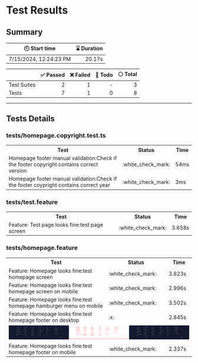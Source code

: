 # Test Results
  ## Summary
  
| :clock10: Start time | :hourglass: Duration |
| --- | ---: |
|7/15/2024, 12:24:23 PM|20.17s|

| | :white_check_mark: Passed | :x: Failed | :construction: Todo | :white_circle: Total |
| --- | ---: | ---: | ---:| ---: |
|Test Suites|2|1|-|3|
|Tests|7|1|0|8|



  ---
  ## Tests Details
  ### tests/homepage.copyright.test.ts
<table>
<tr><th>Test</th><th>Status</th><th>Time</th></tr>
<tr><td>Homepage footer manual validation:Check if the footer copyright contains correct version</td><td>:white_check_mark:</td><td>54ms</td></tr>
<tr><td>Homepage footer manual validation:Check if the footer coypright contains correct year</td><td>:white_check_mark:</td><td>3ms</td></tr>
</table>

### tests/test.feature
<table>
<tr><th>Test</th><th>Status</th><th>Time</th></tr>
<tr><td>Feature: Test page looks fine:test page screen</td><td>:white_check_mark:</td><td>3.658s</td></tr>
</table>

### tests/homepage.feature
<table>
<tr><th>Test</th><th>Status</th><th>Time</th></tr>
<tr><td>Feature: Homepage looks fine:test homepage screen</td><td>:white_check_mark:</td><td>3.823s</td></tr>
<tr><td>Feature: Homepage looks fine:test homepage screen on mobile</td><td>:white_check_mark:</td><td>2.996s</td></tr>
<tr><td>Feature: Homepage looks fine:test homepage hamburger menu on mobile</td><td>:white_check_mark:</td><td>3.502s</td></tr>
<tr><td>Feature: Homepage looks fine:test homepage footer on desktop</td><td>:x:</td><td>2.845s</td></tr>
<tr><td colspan="3"><img src="https://github.com/exadel-inc/esl/blob/diff-report/homepage-feature-feature-homepage-looks-fine-test-homepage-footer-on-desktop-1-snap-diff.png?raw=true" alt="Test Diff homepage-feature-feature-homepage-looks-fine-test-homepage-footer-on-desktop-1-snap-diff.png"/></td></tr><tr><td>Feature: Homepage looks fine:test homepage footer on mobile</td><td>:white_check_mark:</td><td>2.337s</td></tr>
</table>


